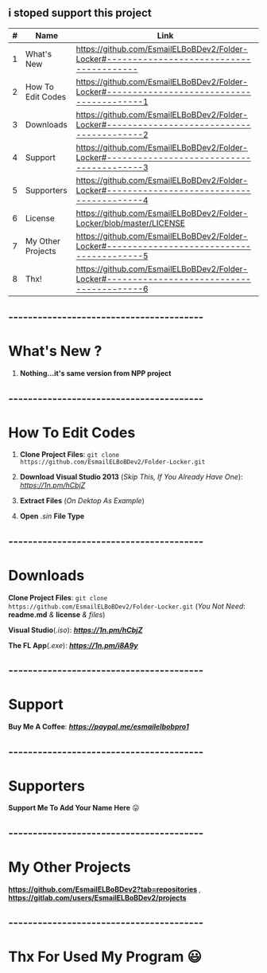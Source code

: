 ## i stoped support this project
| #  | Name | Link |
| ------------- | ------------- | ------------- |
| 1  | What's New  | https://github.com/EsmailELBoBDev2/Folder-Locker#----------------------------------------  |
| 2  | How To Edit Codes| https://github.com/EsmailELBoBDev2/Folder-Locker#-----------------------------------------1  |
| 3  | Downloads  | https://github.com/EsmailELBoBDev2/Folder-Locker#-----------------------------------------2  |
| 4  | Support  | https://github.com/EsmailELBoBDev2/Folder-Locker#-----------------------------------------3  |
| 5  | Supporters  | https://github.com/EsmailELBoBDev2/Folder-Locker#-----------------------------------------4  |
| 6  | License  | https://github.com/EsmailELBoBDev2/Folder-Locker/blob/master/LICENSE |
| 7  | My Other Projects  | https://github.com/EsmailELBoBDev2/Folder-Locker#-----------------------------------------5  |
| 8  | Thx!  | https://github.com/EsmailELBoBDev2/Folder-Locker#-----------------------------------------6  |
## ----------------------------------------
# What's New ?
1. **Nothing...it's same version from NPP project**
## ----------------------------------------
# How To Edit Codes
1. **Clone Project Files**: `git clone https://github.com/EsmailELBoBDev2/Folder-Locker.git`

2. **Download Visual Studio 2013** (*Skip This, If You Already Have One*): *https://1n.pm/hCbjZ*

3. **Extract Files** (*On Dektop As Example*)

4. **Open** *.sin* **File Type**
## ----------------------------------------
# Downloads
**Clone Project Files**: `git clone https://github.com/EsmailELBoBDev2/Folder-Locker.git` (*You Not Need*: **readme.md** *&* **license** *&* *files*)

**Visual Studio**(*.iso*): ***https://1n.pm/hCbjZ***

**The FL App**(*.exe*): ***https://1n.pm/i8A9y***
## ----------------------------------------
# Support
**Buy Me A Coffee**: ***https://paypal.me/esmailelbobpro1***
## ----------------------------------------
# Supporters

**Support Me To Add Your Name Here** :stuck_out_tongue:
## ----------------------------------------

# My Other Projects

**https://github.com/EsmailELBoBDev2?tab=repositories** *,* **https://gitlab.com/users/EsmailELBoBDev2/projects**
## ----------------------------------------

# Thx For Used My Program :smiley:
